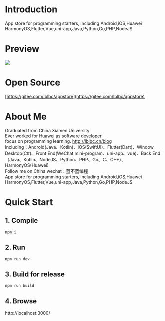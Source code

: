 # Introduction
App store for programming starters, including Android,iOS,Huawei HarmonyOS,Flutter,Vue,uni-app,Java,Python,Go,PHP,NodeJS


# Preview
![](https://img-blog.csdnimg.cn/6566970fb10e4d238ba9226a33bf110a.png)

# Open Source
[https://gitee.com/lblbc/appstore](https://gitee.com/lblbc/appstore)


# About Me
Graduated from China Xiamen University  
Ever worked for Huawei as software developer  
focus on programming learning. http://lblbc.cn/blog  
Including：Android(Java、Kotlin)、iOS(SwiftUI)、Flutter(Dart)、Window Desktop(C#)、Front End(WeChat mini-program、uni-app、vue)、Back End（Java、Kotlin、NodeJS、Python、PHP、Go、C、C++）、HarmonyOS(Huawei)  
Follow me on China wechat：蓝不蓝编程  
App store for programming starters, including Android,iOS,Huawei HarmonyOS,Flutter,Vue,uni-app,Java,Python,Go,PHP,NodeJS

# Quick Start
## 1. Compile
`npm i`
## 2. Run
`npm run dev`
## 3. Build for release
`npm run build`
## 4. Browse
http://localhost:3000/